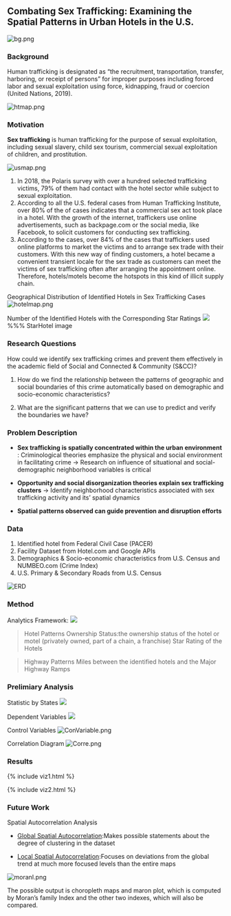 ## Combating Sex Trafficking: Examining the Spatial Patterns in Urban Hotels in the U.S.

![bg.png]({{site.baseurl}}/bg.png)

### Background
Human trafficking is designated as “the recruitment, transportation, transfer, harboring, or receipt of persons” for improper purposes including forced labor and sexual exploitation using force, kidnapping, fraud or coercion (United Nations, 2019). 

![htmap.png]({{site.baseurl}}/htmap.png)

### Motivation
<strong>Sex trafficking</strong> is human trafficking for the purpose of sexual exploitation, including sexual slavery, child sex tourism, commercial sexual exploitation of children, and prostitution.

![usmap.png]({{site.baseurl}}/usmap.png)

1. In 2018, the Polaris survey with over a hundred selected trafficking victims, 79% of them had contact with the hotel sector while subject to sexual exploitation.
2. According to all the U.S. federal cases from Human Trafficking Institute, over 80% of the of cases indicates that a commercial sex act took place in a hotel. 
With the growth of the internet, traffickers use online advertisements, such as backpage.com or the social media, like Facebook, to solicit customers for conducting sex trafficking.
3. According to the cases, over 84% of the cases that traffickers used online platforms to market the victims and to arrange sex trade with their customers.
With this new way of finding customers, a hotel became a convenient transient locale for the sex trade as customers can meet the victims of sex trafficking often after arranging the appointment online. Therefore, hotels/motels become the hotspots in this kind of illicit supply chain.

Geographical Distribution of Identified Hotels in Sex Trafficking Cases
![hotelmap.png]({{site.baseurl}}//hotelmap.png)

Number of the Identified Hotels with the Corresponding Star Ratings
![]({{site.baseurl}}/StarHotel.png)
%%% StarHotel image


### Research Questions
How could we identify sex trafficking crimes and prevent them effectively in the academic field of Social and Connected & Community (S&CC)?


1. How do we find the relationship between the patterns of geographic and social boundaries of this crime automatically based on demographic and socio-economic characteristics?

2. What are the significant patterns that we can use to predict and verify the boundaries we have?

### Problem Description


- <strong>Sex trafficking is spatially concentrated within the urban environment</strong>
 : Criminological theories emphasize the physical and social environment in facilitating crime
  -> Research on influence of situational and social-demographic neighborhood variables is critical

- <strong>Opportunity and social disorganization theories explain sex trafficking clusters</strong>
 -> Identify neighborhood characteristics associated with sex trafficking activity and its’ spatial dynamics
 
- <strong>Spatial patterns observed can guide prevention and disruption efforts</strong>

### Data
1. Identified hotel from Federal Civil Case (PACER)
2. Facility Dataset from Hotel.com and Google APIs
3. Demographics & Socio-economic characteristics from U.S. Census and NUMBEO.com (Crime Index)
4. U.S. Primary & Secondary Roads from U.S. Census

![ERD]({{site.baseurl}}//Entity%20Relationship%20Diagram.jpg)

### Method
Analytics Framework: 
![]({{site.baseurl}}//analyframe.png)


> Hotel Patterns
Ownership Status:the ownership status of the hotel or motel (privately owned, part of a chain, a franchise)
Star Rating of the Hotels

> Highway Patterns 
Miles between the identified hotels and the Major Highway Ramps

### Prelimiary Analysis

Statistic by States
![]({{site.baseurl}}//table.png)

Dependent Variables
![]({{site.baseurl}}//Dvariable.png)


Control Variables
![ConVariable.png]({{site.baseurl}}/ConVariable.png)


Correlation Diagram
![Corre.png]({{site.baseurl}}/Corre.png)


### Results


{% include viz1.html %}

{% include viz2.html %}


### Future Work
Spatial Autocorrelation Analysis

- [Global Spatial Autocorrelation](https://geographicdata.science/book/notebooks/06_spatial_autocorrelation.html):Makes possible statements about the degree of clustering in the dataset

- [Local Spatial Autocorrelation](https://geographicdata.science/book/notebooks/07_local_autocorrelation.html?fbclid=IwAR26zjrUFassWu4N6qeIHpbisp1OsRvboh_KQhSrtK_8Jlz-iOVSbsSi5Mg):Focuses on deviations from the global trend at much more focused levels than the entire maps

![moranI.png]({{site.baseurl}}/moranI.png)


The possible output is choropleth maps and maron plot, which is computed by Moran’s family Index and the other two indexes, which will also be compared.

